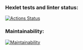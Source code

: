 ### Hexlet tests and linter status:
[![Actions Status](https://github.com/vyacheslav-pv/frontend-project-44/workflows/hexlet-check/badge.svg)](https://github.com/vyacheslav-pv/frontend-project-44/actions)
### Maintainability:
[![Maintainability](https://api.codeclimate.com/v1/badges/c5511c04738a5f754f5b/maintainability)](https://codeclimate.com/github/vyacheslav-pv/frontend-project-44/maintainability)
